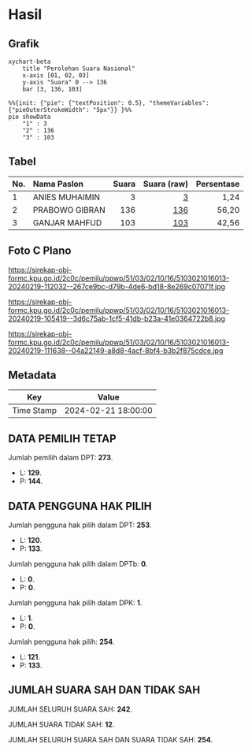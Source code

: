 # Hasil

## Grafik

```mermaid
xychart-beta
    title "Perolehan Suara Nasional"
    x-axis [01, 02, 03]
    y-axis "Suara" 0 --> 136
    bar [3, 136, 103]
```

```mermaid
%%{init: {"pie": {"textPosition": 0.5}, "themeVariables": {"pieOuterStrokeWidth": "5px"}} }%%
pie showData
    "1" : 3
    "2" : 136
    "3" : 103
```

## Tabel

| No. | Nama Paslon    | Suara | Suara (raw) | Persentase |
|:--- |:-------------- | -----:| -----------:| ----------:|
| 1   | ANIES MUHAIMIN | 3     | [3][p-1]    | 1,24       |
| 2   | PRABOWO GIBRAN | 136   | [136][p-2]  | 56,20      |
| 3   | GANJAR MAHFUD  | 103   | [103][p-3]  | 42,56      |


[p-1]: https://github.com/gigit-pemilu/pemilu-2024/blob/main/pilpres/hitung-suara/sub/51-bali/sub/03-badung/sub/02-mengwi/sub/1016-lukluk/sub/013-tps/sub/paslon-1.txt
[p-2]: https://github.com/gigit-pemilu/pemilu-2024/blob/main/pilpres/hitung-suara/sub/51-bali/sub/03-badung/sub/02-mengwi/sub/1016-lukluk/sub/013-tps/sub/paslon-2.txt
[p-3]: https://github.com/gigit-pemilu/pemilu-2024/blob/main/pilpres/hitung-suara/sub/51-bali/sub/03-badung/sub/02-mengwi/sub/1016-lukluk/sub/013-tps/sub/paslon-3.txt

## Foto C Plano

https://sirekap-obj-formc.kpu.go.id/2c0c/pemilu/ppwp/51/03/02/10/16/5103021016013-20240219-112032--267ce9bc-d79b-4de6-bd18-8e269c07071f.jpg

https://sirekap-obj-formc.kpu.go.id/2c0c/pemilu/ppwp/51/03/02/10/16/5103021016013-20240219-105419--3d6c75ab-1cf5-41db-b23a-41e0364722b8.jpg

https://sirekap-obj-formc.kpu.go.id/2c0c/pemilu/ppwp/51/03/02/10/16/5103021016013-20240219-111638--04a22149-a8d8-4acf-8bf4-b3b2f875cdce.jpg


## Metadata

| Key        | Value               |
| ---------- | ------------------- |
| Time Stamp | 2024-02-21 18:00:00 |


## DATA PEMILIH TETAP

Jumlah pemilih dalam DPT: **273**.
 * L: **129**.
 * P: **144**.

## DATA PENGGUNA HAK PILIH

Jumlah pengguna hak pilih dalam DPT: **253**.
 * L: **120**.
 * P: **133**.

Jumlah pengguna hak pilih dalam DPTb: **0**.
 * L: **0**.
 * P: **0**.

Jumlah pengguna hak pilih dalam DPK: **1**.
 * L: **1**.
 * P: **0**.

Jumlah pengguna hak pilih: **254**.
 * L: **121**.
 * P: **133**.

## JUMLAH SUARA SAH DAN TIDAK SAH

JUMLAH SELURUH SUARA SAH: **242**.

JUMLAH SUARA TIDAK SAH: **12**.

JUMLAH SELURUH SUARA SAH DAN SUARA TIDAK SAH: **254**.


